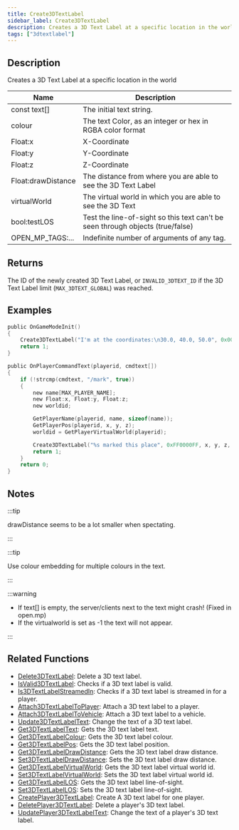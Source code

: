 ```yaml
---
title: Create3DTextLabel
sidebar_label: Create3DTextLabel
description: Creates a 3D Text Label at a specific location in the world.
tags: ["3dtextlabel"]
---
```


## Description

Creates a 3D Text Label at a specific location in the world

| Name               | Description                                                                    |
| ------------------ | ------------------------------------------------------------------------------ |
| const text[]       | The initial text string.                                                       |
| colour             | The text Color, as an integer or hex in RGBA color format                      |
| Float:x            | X-Coordinate                                                                   |
| Float:y            | Y-Coordinate                                                                   |
| Float:z            | Z-Coordinate                                                                   |
| Float:drawDistance | The distance from where you are able to see the 3D Text Label                  |
| virtualWorld       | The virtual world in which you are able to see the 3D Text                     |
| bool:testLOS       | Test the line-of-sight so this text can't be seen through objects (true/false) |
| OPEN_MP_TAGS:...   | Indefinite number of arguments of any tag.                                     |

## Returns

The ID of the newly created 3D Text Label, or `INVALID_3DTEXT_ID` if the 3D Text Label limit (`MAX_3DTEXT_GLOBAL`) was reached.

## Examples

```c
public OnGameModeInit()
{
    Create3DTextLabel("I'm at the coordinates:\n30.0, 40.0, 50.0", 0x008080FF, 30.0, 40.0, 50.0, 40.0, 0, false);
    return 1;
}

public OnPlayerCommandText(playerid, cmdtext[])
{
    if (!strcmp(cmdtext, "/mark", true))
    {
        new name[MAX_PLAYER_NAME];
        new Float:x, Float:y, Float:z;
        new worldid;

        GetPlayerName(playerid, name, sizeof(name));
        GetPlayerPos(playerid, x, y, z);
        worldid = GetPlayerVirtualWorld(playerid);

        Create3DTextLabel("%s marked this place", 0xFF0000FF, x, y, z, 15.0, worldid, false, name);
        return 1;
    }
    return 0;
}
```

## Notes

:::tip

drawDistance seems to be a lot smaller when spectating.

:::

:::tip

Use colour embedding for multiple colours in the text.

:::

:::warning

- If text[] is empty, the server/clients next to the text might crash! (Fixed in open.mp)
- If the virtualworld is set as -1 the text will not appear.

:::

## Related Functions

- [Delete3DTextLabel](Delete3DTextLabel): Delete a 3D text label.
- [IsValid3DTextLabel](IsValid3DTextLabel): Checks if a 3D text label is valid.
- [Is3DTextLabelStreamedIn](Is3DTextLabelStreamedIn): Checks if a 3D text label is streamed in for a player.
- [Attach3DTextLabelToPlayer](Attach3DTextLabelToPlayer): Attach a 3D text label to a player.
- [Attach3DTextLabelToVehicle](Attach3DTextLabelToVehicle): Attach a 3D text label to a vehicle.
- [Update3DTextLabelText](Update3DTextLabelText): Change the text of a 3D text label.
- [Get3DTextLabelText](Get3DTextLabelText): Gets the 3D text label text.
- [Get3DTextLabelColour](Get3DTextLabelColour): Gets the 3D text label colour.
- [Get3DTextLabelPos](Get3DTextLabelPos): Gets the 3D text label position.
- [Get3DTextLabelDrawDistance](Get3DTextLabelDrawDistance): Gets the 3D text label draw distance.
- [Set3DTextLabelDrawDistance](Set3DTextLabelDrawDistance): Sets the 3D text label draw distance.
- [Get3DTextLabelVirtualWorld](Get3DTextLabelVirtualWorld): Gets the 3D text label virtual world id.
- [Set3DTextLabelVirtualWorld](Set3DTextLabelVirtualWorld): Sets the 3D text label virtual world id.
- [Get3DTextLabelLOS](Get3DTextLabelLOS): Gets the 3D text label line-of-sight.
- [Set3DTextLabelLOS](Set3DTextLabelLOS): Sets the 3D text label line-of-sight.
- [CreatePlayer3DTextLabel](CreatePlayer3DTextLabel): Create A 3D text label for one player.
- [DeletePlayer3DTextLabel](DeletePlayer3DTextLabel): Delete a player's 3D text label.
- [UpdatePlayer3DTextLabelText](UpdatePlayer3DTextLabelText): Change the text of a player's 3D text label.
